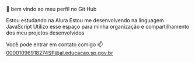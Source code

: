 🌹 bem vindo ao meu perfil no Git Hub

Estou estudando na Alura
Estou me desenvolvendo na linguagem JavaScript
Utilizo esse espaço para minha organização e compartilhamento dos meu projetos desenvolvidos

Você pode entrar em contato comigo 📫
00001096918274SP@al.educacao.sp.gov.br
